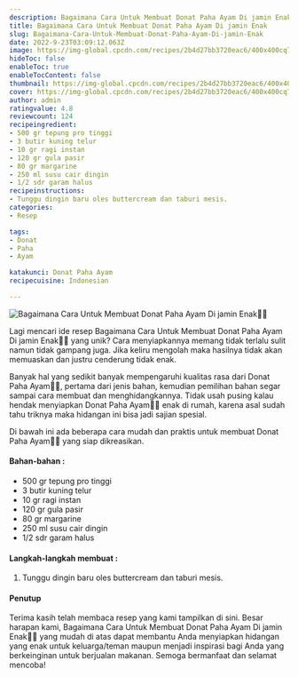 ```yaml
---
description: Bagaimana Cara Untuk Membuat Donat Paha Ayam Di jamin Enak"
title: Bagaimana Cara Untuk Membuat Donat Paha Ayam Di jamin Enak
slug: Bagaimana-Cara-Untuk-Membuat-Donat-Paha-Ayam-Di-jamin-Enak
date: 2022-9-23T03:09:12.063Z
image: https://img-global.cpcdn.com/recipes/2b4d27bb3720eac6/400x400cq70/photo.jpg
hideToc: false
enableToc: true
enableTocContent: false
thumbnail: https://img-global.cpcdn.com/recipes/2b4d27bb3720eac6/400x400cq70/photo.jpg
cover: https://img-global.cpcdn.com/recipes/2b4d27bb3720eac6/400x400cq70/photo.jpg
author: admin
ratingvalue: 4.8
reviewcount: 124
recipeingredient:
- 500 gr tepung pro tinggi
- 3 butir kuning telur
- 10 gr ragi instan
- 120 gr gula pasir
- 80 gr margarine
- 250 ml susu cair dingin
- 1/2 sdr garam halus
recipeinstructions:
- Tunggu dingin baru oles buttercream dan taburi mesis.
categories:
- Resep

tags:
- Donat
- Paha
- Ayam

katakunci: Donat Paha Ayam
recipecuisine: Indonesian

---
```


![Bagaimana Cara Untuk Membuat Donat Paha Ayam Di jamin Enak👩‍🍳](https://img-global.cpcdn.com/recipes/2b4d27bb3720eac6/400x400cq70/photo.jpg)

Lagi mencari ide resep Bagaimana Cara Untuk Membuat Donat Paha Ayam Di jamin Enak👩‍🍳 yang unik? Cara menyiapkannya memang tidak terlalu sulit namun tidak gampang juga. Jika keliru mengolah maka hasilnya tidak akan memuaskan dan justru cenderung tidak enak.

Banyak hal yang sedikit banyak mempengaruhi kualitas rasa dari Donat Paha Ayam👩‍🍳, pertama dari jenis bahan, kemudian pemilihan bahan segar sampai cara membuat dan menghidangkannya. Tidak usah pusing kalau hendak menyiapkan Donat Paha Ayam👩‍🍳 enak di rumah, karena asal sudah tahu triknya maka hidangan ini bisa jadi sajian spesial.

Di bawah ini ada beberapa cara mudah dan praktis untuk membuat Donat Paha Ayam👩‍🍳 yang siap dikreasikan.

<!--inarticleads1-->

#### Bahan-bahan :

- 500 gr tepung pro tinggi
- 3 butir kuning telur
- 10 gr ragi instan
- 120 gr gula pasir
- 80 gr margarine
- 250 ml susu cair dingin
- 1/2 sdr garam halus

<!--inarticleads2-->

#### Langkah-langkah membuat :

1. Tunggu dingin baru oles buttercream dan taburi mesis.

#### Penutup

Terima kasih telah membaca resep yang kami tampilkan di sini. Besar harapan kami, Bagaimana Cara Untuk Membuat Donat Paha Ayam Di jamin Enak👩‍🍳 yang mudah di atas dapat membantu Anda menyiapkan hidangan yang enak untuk keluarga/teman maupun menjadi inspirasi bagi Anda yang berkeinginan untuk berjualan makanan. Semoga bermanfaat dan selamat mencoba!